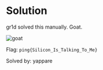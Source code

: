 # Solution
gr1d solved this manually. Goat.

![goat](https://i.ibb.co/tTc1wyHW/IMG-20250323-134558.jpg)

Flag: `ping{Silicon_Is_Talking_To_Me}`

Solved by: yappare